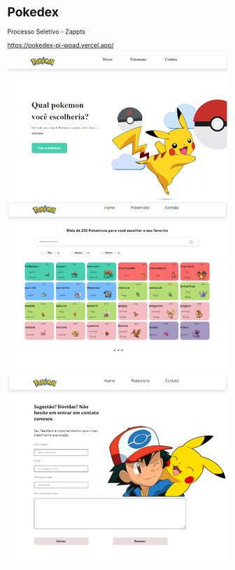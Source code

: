# Pokedex
Processo Seletivo - Zappts


https://pokedex-pi-woad.vercel.app/



![Home](https://github.com/Belfegorrr/Pokedex/blob/main/pokedexhome.png)
![ConsumirAPI](https://github.com/Belfegorrr/Pokedex/blob/main/ConsumirAPI.png)
![Contato](https://github.com/Belfegorrr/Pokedex/blob/main/Contato.png)
